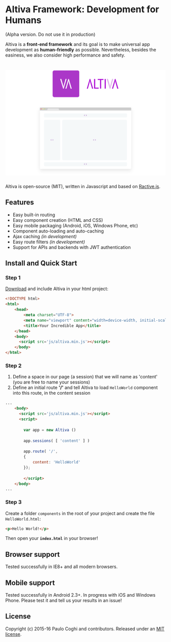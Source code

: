 # Altiva Framework: Development for Humans

(Alpha version. Do not use it in production)

Altiva is a **front-end framework** and its goal is to make universal app development as **human-friendly** as possible. Nevertheless, besides the easiness, we also consider high performance and safety.


# ![altiva](media/altiva.png)

Altiva is open-source (MIT), written in Javascript and based on [Ractive.js](http://www.ractivejs.org/).

## Features

 - Easy built-in routing
 - Easy component creation (HTML and CSS)
 - Easy mobile packaging (Android, iOS, Windows Phone, etc)
 - Component auto-loading and auto-caching
 - Ajax caching *(in development)*
 - Easy route filters *(in development)*
 - Support for APIs and backends with JWT authentication

## Install and Quick Start

### Step 1

[Download](https://raw.githubusercontent.com/Altiva/altiva/develop/altiva.min.js) and include Altiva in your html project:

```html
<!DOCTYPE html>
<html>
	<head>
		<meta charset="UTF-8">
		<meta name="viewport" content="width=device-width, initial-scale=1.0">
		<title>Your Incredible App</title>
	</head>
	<body>
	  <script src='js/altiva.min.js'></script>
	</body>
</html>
```

### Step 2

 1. Define a space in our page (a session) that we will name as 'content' (you are free to name your sessions)
 2. Define an initial route **'/'** and tell Altiva to load `HelloWorld` component into this route, in the content session

```html
...
	<body>
	  <script src='js/altiva.min.js'></script>
	  <script>
			
		var app = new Altiva ()

		app.sessions( [ 'content' ] )

		app.route( '/',
		{
			content: 'HelloWorld'
		});

		</script>
	</body>
...
```

### Step 3

Create a folder `components` in the root of your project and create the file `HelloWorld.html`:

```html
<p>Hello World!</p>
```

Then open your **`index.html`** in your browser!

## Browser support

Tested successfully in IE8+ and all modern browsers.

## Mobile support

Tested successfully in Android 2.3+. In progress with iOS and Windows Phone. Please test it and tell us your results in an issue!

## License

Copyright (c) 2015-16 Paulo Coghi and contributors. Released under an [MIT license](LICENSE.md).